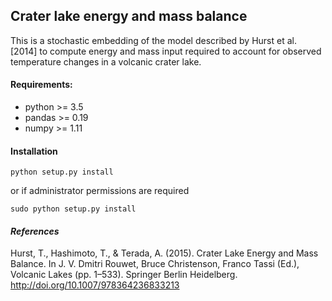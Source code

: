 ## Crater lake energy and mass balance

This is a stochastic embedding of the model described by Hurst et al. [2014] to
compute energy and mass input required to account for observed temperature
changes in a volcanic crater lake.

#### Requirements:
* python >= 3.5
* pandas >= 0.19
* numpy >= 1.11

#### Installation
```
python setup.py install
```
or if administrator permissions are required

```
sudo python setup.py install
```

#### *References*
Hurst, T., Hashimoto, T., & Terada, A. (2015). Crater Lake Energy and Mass Balance. In J. V. Dmitri Rouwet, Bruce Christenson, Franco Tassi (Ed.), Volcanic Lakes (pp. 1–533). Springer Berlin Heidelberg. http://doi.org/10.1007/978364236833213

